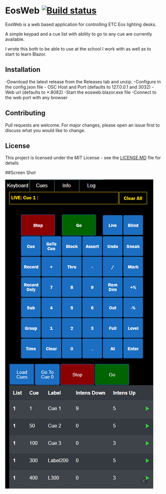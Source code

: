 # EosWeb [![Build status](https://ci.appveyor.com/api/projects/status/qein9sbtlxa7vo86)](https://ci.appveyor.com/project/lynnroth/eosweb)

EosWeb is a web based application for controlling ETC Eos lighting desks.  

A simple keypad and a cue list with ability to go to any cue are currently available.

I wrote this both to be able to use at the school I work with as well as to start to learn Blazor.  

## Installation

-Download the latest release from the Releases tab and unzip.
-Configure in the config.json file
	- OSC Host and Port (defaults to 127.0.0.1 and 3032)
	- Web url (defaults to *:8082)
-Start the eosweb.blazor.exe file
-Connect to the web port with any browser

## Contributing
Pull requests are welcome. For major changes, please open an issue first to discuss what you would like to change.

## License
This project is licensed under the MIT License - see the [LICENSE.MD](LICENSE.md) file for details

##Screen Shot

![ScreenShot](content/screenshot1.png)
